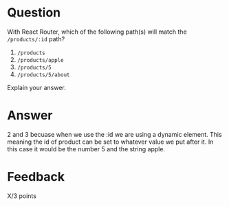 # Question

With React Router, which of the following path(s) will match the `/products/:id` path?

1. `/products`
2. `/products/apple`
3. `/products/5`
4. `/products/5/about`

Explain your answer.

# Answer

2 and 3 becuase when we use the :id we are using a dynamic element. This meaning the id of product can be set to whatever value we put after it. In this case it would be the number 5 and the string apple.


# Feedback

X/3 points
